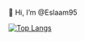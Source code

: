  👋 Hi, I’m @Eslaam95
 
 [![Top Langs](https://github-readme-stats.vercel.app/api/top-langs/?username=Eslaam95)](https://github.com/Eslaam95/)

<!---
Eslaam95/Eslaam95 is a ✨ special ✨ repository because its `README.md` (this file) appears on your GitHub profile.
You can click the Preview link to take a look at your changes.
--->
